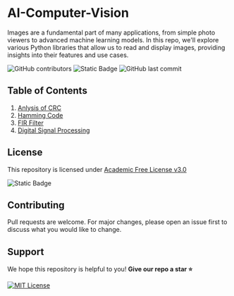 # AI-Computer-Vision

Images are a fundamental part of many applications, from simple photo viewers to advanced machine learning models. In this repo, we'll explore various Python libraries that allow us to read and display images, providing insights into their features and use cases.

![GitHub contributors](https://img.shields.io/github/contributors/manulthanura/Laboratory) ![Static Badge](https://img.shields.io/badge/Laboratory-MATLAB-orange) ![GitHub last commit](https://img.shields.io/github/last-commit/manulthanura/Laboratory)


## Table of Contents

01. [Anlysis of CRC](./Analysis%20of%20Cyclic%20Redundancy%20Check%20(CRC))
02. [Hamming Code](./Hamming%20Code/HammingCode.m)
03. [FIR Filter](./Finite%20Impulse%20Response/FIR.md)
04. [Digital Signal Processing](./Digital%20Signal%20Processing/)


## License

This repository is licensed under [Academic Free License v3.0](https://github.com/manulthanura/Laboratory/blob/main/LICENSE.md)

![Static Badge](https://img.shields.io/badge/License-Academic_Free_License_v3.0-blue)

## Contributing

Pull requests are welcome. For major changes, please open an issue first to discuss what you would like to change.


## Support

We hope this repository is helpful to you! **Give our repo a star :star:**

[![MIT License](https://img.shields.io/badge/Donate-Buy%20Me%20A%20Coffee-orange.svg?style=flat-square&logo=buymeacoffee)](https://www.buymeacoffee.com/manulthanura)